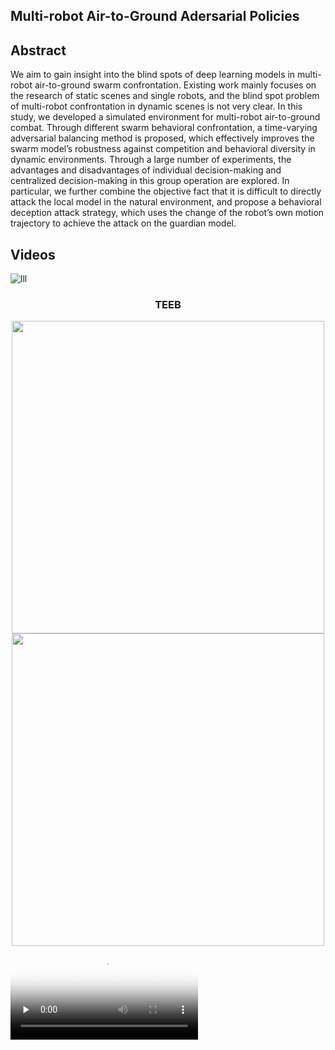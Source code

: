 ## Multi-robot Air-to-Ground Adersarial Policies

## Abstract
We aim to gain insight into the blind spots of deep learning models in multi-robot air-to-ground swarm confrontation. Existing work mainly focuses on the research of static scenes and single robots, and the blind spot problem of multi-robot confrontation in dynamic scenes is not very clear. In this study, we developed a simulated environment for multi-robot air-to-ground combat. Through different swarm behavioral confrontation, a time-varying adversarial balancing method is proposed, which effectively improves the swarm model’s robustness against competition and behavioral diversity in dynamic environments. Through a large number of experiments, the advantages and disadvantages of individual decision-making and centralized decision-making in this group operation are explored. In particular, we further combine the objective fact that it is difficult to directly attack the local model in the natural environment, and propose a behavioral deception attack strategy, which uses the change of the robot’s own motion trajectory to achieve the attack on the guardian model.

## Videos
![lll](https://raw.githubusercontent.com/herveyrobot/MATG.github.io/gh-pages/TEEB.gif)
### <center>TEEB</center>

<center class="half">
    <img src="https://raw.githubusercontent.com/herveyrobot/MATG.github.io/gh-pages/attacker%20%E8%BA%B2%E9%81%BF.gif" width="500"/><img src="https://raw.githubusercontent.com/herveyrobot/MATG.github.io/gh-pages/attacker%20%E8%BA%B2%E9%81%BF.gif" width="500"/>
</center>

<video id="video" controls="" preload="none" poster="http://media.w3.org/2010/05/sintel/poster.png">
      <source id="mp4" src="http://media.w3.org/2010/05/sintel/trailer.mp4" type="video/mp4">
      <source id="webm" src="http://media.w3.org/2010/05/sintel/trailer.webm" type="video/webm">
      <source id="ogv" src="http://media.w3.org/2010/05/sintel/trailer.ogv" type="video/ogg">
      <p>Your user agent does not support the HTML5 Video element.</p>
</video>
